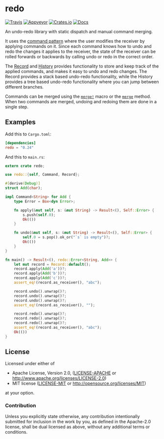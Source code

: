 # redo
[![Travis](https://travis-ci.org/evenorog/redo.svg?branch=master)](https://travis-ci.org/evenorog/redo)
[![Appveyor](https://ci.appveyor.com/api/projects/status/af1g96b3xsoypbq0/branch/master?svg=true)](https://ci.appveyor.com/project/evenorog/redo/branch/master)
[![Crates.io](https://img.shields.io/crates/v/redo.svg)](https://crates.io/crates/redo)
[![Docs](https://docs.rs/redo/badge.svg)](https://docs.rs/redo)

An undo-redo library with static dispatch and manual command merging.

It uses the [command pattern] where the user modifies the receiver by
applying commands on it. Since each command knows how to undo and redo
the changes it applies to the receiver, the state of the receiver can
be rolled forwards or backwards by calling undo or redo in the correct order.

The [Record] and [History] provides functionality to store and keep track
of the applied commands, and makes it easy to undo and redo changes.
The Record provides a stack based undo-redo functionality, while the
History provides a tree based undo-redo functionality where you can
jump between different branches.

Commands can be merged using the [`merge!`] macro or the [`merge`] method.
When two commands are merged, undoing and redoing them are done in a single step.

## Examples

Add this to `Cargo.toml`:

```toml
[dependencies]
redo = "0.24"
```

And this to `main.rs`:

```rust
extern crate redo;

use redo::{self, Command, Record};

#[derive(Debug)]
struct Add(char);

impl Command<String> for Add {
    type Error = Box<dyn Error>;

    fn apply(&mut self, s: &mut String) -> Result<(), Self::Error> {
        s.push(self.0);
        Ok(())
    }

    fn undo(&mut self, s: &mut String) -> Result<(), Self::Error> {
        self.0 = s.pop().ok_or("`s` is empty")?;
        Ok(())
    }
}

fn main() -> Result<(), redo::Error<String, Add>> {
    let mut record = Record::default();
    record.apply(Add('a'))?;
    record.apply(Add('b'))?;
    record.apply(Add('c'))?;
    assert_eq!(record.as_receiver(), "abc");

    record.undo().unwrap()?;
    record.undo().unwrap()?;
    record.undo().unwrap()?;
    assert_eq!(record.as_receiver(), "");

    record.redo().unwrap()?;
    record.redo().unwrap()?;
    record.redo().unwrap()?;
    assert_eq!(record.as_receiver(), "abc");
    Ok(())
}
```

## License

Licensed under either of

 * Apache License, Version 2.0, ([LICENSE-APACHE](LICENSE-APACHE) or http://www.apache.org/licenses/LICENSE-2.0)
 * MIT license ([LICENSE-MIT](LICENSE-MIT) or http://opensource.org/licenses/MIT)

at your option.

### Contribution

Unless you explicitly state otherwise, any contribution intentionally submitted
for inclusion in the work by you, as defined in the Apache-2.0 license, shall be dual licensed as above, without any
additional terms or conditions.

[command pattern]: https://en.wikipedia.org/wiki/Command_pattern
[Record]: https://docs.rs/redo/latest/redo/struct.Record.html
[History]: https://docs.rs/redo/latest/redo/struct.History.html
[`merge!`]: https://docs.rs/redo/latest/redo/macro.merge.html
[`merge`]: https://docs.rs/redo/latest/redo/trait.Command.html#method.merge
